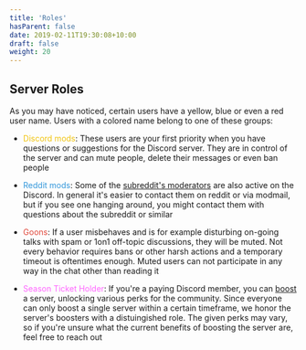 ```yaml
---
title: 'Roles'
hasParent: false
date: 2019-02-11T19:30:08+10:00
draft: false
weight: 20
---
```


## Server Roles

As you may have noticed, certain users have a yellow, blue or even a red user name. Users with a colored name belong to one of these groups:

- <font color="#F1C40F">Discord mods</font>: These users are your first priority when you have questions or suggestions for the Discord server. They are in control of the server and can mute people, delete their messages or even ban people

- <font color="#3498DB">Reddit mods</font>: Some of the [subreddit's moderators](https://www.reddit.com/r/stlouisblues/about/moderators) are also active on the Discord. In general it's easier to contact them on reddit or via modmail, but if you see one hanging around, you might contact them with questions about the subreddit or similar

- <font color="#E1483B">Goons</font>: If a user misbehaves and is for example disturbing on-going talks with spam or 1on1 off-topic discussions, they will be muted. Not every behavior requires bans or other harsh actions and a temporary timeout is oftentimes enough. Muted users can not participate in any way in the chat other than reading it

- <font color="#ff66ff">Season Ticket Holder</font>: If you're a paying Discord member, you can [boost](https://support.discord.com/hc/en-us/articles/360028038352) a server, unlocking various perks for the community. Since everyone can only boost a single server within a certain timeframe, we honor the server's boosters with a distuingished role. The given perks may vary, so if you're unsure what the current benefits of boosting the server are, feel free to reach out